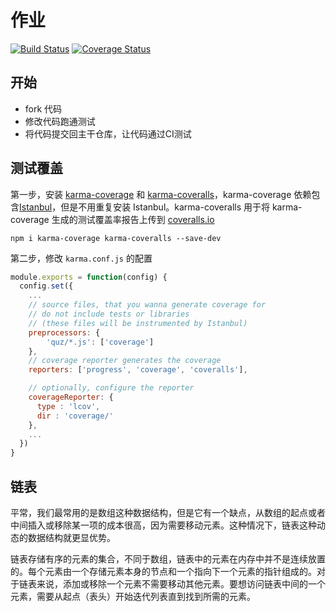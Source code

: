 # 作业

[![Build Status](https://travis-ci.org/Wortheme/homework1.svg?branch=master)](https://travis-ci.org/Wortheme/homework1)
[![Coverage Status](https://coveralls.io/repos/github/Wortheme/homework1/badge.svg)](https://coveralls.io/github/Wortheme/homework1)

## 开始

* fork 代码
* 修改代码跑通测试
* 将代码提交回主干仓库，让代码通过CI测试

## 测试覆盖

第一步，安装 [karma-coverage](https://github.com/karma-runner/karma-coverage) 和 [karma-coveralls](https://github.com/caitp/karma-coveralls)，karma-coverage 依赖包含[Istanbul](https://github.com/gotwarlost/istanbul)，但是不用重复安装 Istanbul。karma-coveralls 用于将 karma-coverage 生成的测试覆盖率报告上传到 [coveralls.io](https://coveralls.io/)

```
npm i karma-coverage karma-coveralls --save-dev
```

第二步，修改 `karma.conf.js` 的配置

```js
module.exports = function(config) {
  config.set({
    ...
    // source files, that you wanna generate coverage for
    // do not include tests or libraries
    // (these files will be instrumented by Istanbul)
    preprocessors: {
        'quz/*.js': ['coverage']
    },
    // coverage reporter generates the coverage
    reporters: ['progress', 'coverage', 'coveralls'],

    // optionally, configure the reporter
    coverageReporter: {
      type : 'lcov',
      dir : 'coverage/'
    },
    ...
  })
}
```

## 链表

平常，我们最常用的是数组这种数据结构，但是它有一个缺点，从数组的起点或者中间插入或移除某一项的成本很高，因为需要移动元素。这种情况下，链表这种动态的数据结构就更显优势。

链表存储有序的元素的集合，不同于数组，链表中的元素在内存中并不是连续放置的。每个元素由一个存储元素本身的节点和一个指向下一个元素的指针组成的。对于链表来说，添加或移除一个元素不需要移动其他元素。要想访问链表中间的一个元素，需要从起点（表头）开始迭代列表直到找到所需的元素。